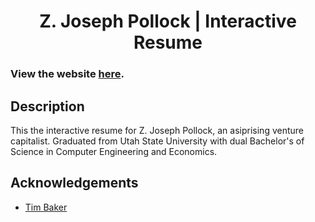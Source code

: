 <div align="center">

# Z. Joseph Pollock | Interactive Resume

</div>

### View the website [here](https://zjosephpollock.com).

## Description

This the interactive resume for Z. Joseph Pollock, an asiprising venture capitalist. Graduated from Utah State University with dual Bachelor's of Science in Computer Engineering and Economics.

## Acknowledgements
* [Tim Baker](https://github.com/tbakerx)

